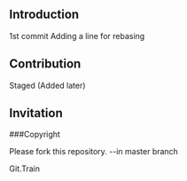 ## Introduction

1st commit
Adding a line for rebasing


## Contribution

Staged (Added later)


## Invitation

###Copyright

Please fork this repository. --in master branch

Git.Train